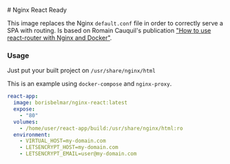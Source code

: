 # Nginx React Ready

This image replaces the Nginx `default.conf` file in order to correctly serve a SPA with routing. Is based on Romain Cauquil's publication ["How to use react-router with Nginx and Docker"](https://romaincauquil.fr/blog/2017/how-to-use-react-router-nginx-docker/).

### Usage

Just put your built project on `/usr/share/nginx/html`

This is an example using `docker-compose` and `nginx-proxy`.

```yaml
react-app:
  image: borisbelmar/nginx-react:latest
  expose:
    - "80"
  volumes:
    - /home/user/react-app/build:/usr/share/nginx/html:ro
  environment:
    - VIRTUAL_HOST=my-domain.com
    - LETSENCRYPT_HOST=my-domain.com
    - LETSENCRYPT_EMAIL=user@my-domain.com
```